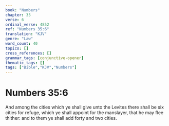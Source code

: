 ```yaml
---
book: "Numbers"
chapter: 35
verse: 6
ordinal_verse: 4852
ref: "Numbers 35:6"
translation: "KJV"
genre: "Law"
word_count: 40
topics: []
cross_references: []
grammar_tags: [conjunctive-opener]
thematic_tags: []
tags: ["Bible","KJV","Numbers"]
---
```


# Numbers 35:6

And among the cities which ye shall give unto the Levites there shall be six cities for refuge, which ye shall appoint for the manslayer, that he may flee thither: and to them ye shall add forty and two cities.
